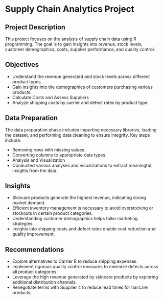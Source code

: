 # Supply Chain Analytics Project
## Project Description
This project focuses on the analysis of supply chain data using R programming. The goal is to gain insights into revenue, stock levels, customer demographics, costs, supplier performance, and quality control. 

## Objectives
* Understand the revenue generated and stock levels across different product types.
* Gain insights into the demographics of customers purchasing various products.
* Calculate Costs and Assess Suppliers
* Analyze shipping costs by carrier and defect rates by product type.

## Data Preparation
The data preparation phase includes importing necessary libraries, loading the dataset, and performing data cleaning to ensure integrity. Key steps include:
  * Removing rows with missing values.
  * Converting columns to appropriate data types.
  * Analysis and Visualization
  * Conducted various analyses and visualizations to extract meaningful insights from the data:

## Insights
* Skincare products generate the highest revenue, indicating strong market demand.
* Efficient inventory management is necessary to avoid overstocking or stockouts in certain product categories.
* Understanding customer demographics helps tailor marketing strategies.
* Insights into shipping costs and defect rates enable cost reduction and quality improvement.

## Recommendations
* Explore alternatives to Carrier B to reduce shipping expenses.
* Implement rigorous quality control measures to minimize defects across all product categories.
* Leverage the high revenue generated by skincare products by exploring additional distribution channels.
* Renegotiate terms with Supplier 4 to reduce lead times for haircare products.
